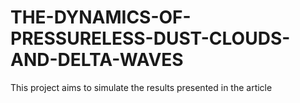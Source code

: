 # THE-DYNAMICS-OF-PRESSURELESS-DUST-CLOUDS-AND-DELTA-WAVES

This project aims to simulate the results presented in the article 
